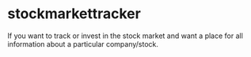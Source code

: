 # stockmarkettracker
If you want to track or invest in the stock market and want a place for all information about a particular company/stock.
